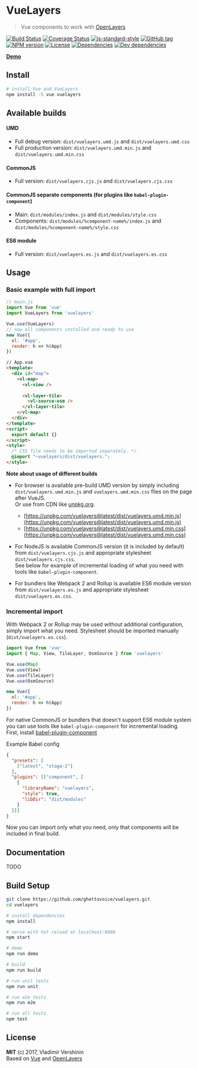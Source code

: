 # VueLayers

> Vue components to work with [OpenLayers](https://openlayers.org)

[![Build Status](https://travis-ci.org/ghettovoice/vuelayers.svg?branch=master)](https://travis-ci.org/ghettovoice/vuelayers)
[![Coverage Status](https://coveralls.io/repos/github/ghettovoice/vuelayers/badge.svg?branch=master)](https://coveralls.io/github/ghettovoice/vuelayers?branch=master)
[![js-standard-style](https://img.shields.io/badge/code%20style-standard-brightgreen.svg)](http://standardjs.com)
[![GitHub tag](https://img.shields.io/github/tag/ghettovoice/vuelayers.svg)](https://github.com/ghettovoice/vuelayers/releases)
[![NPM version](https://img.shields.io/npm/v/vuelayers.svg)](https://www.npmjs.com/package/vuelayers)
[![License](https://img.shields.io/github/license/ghettovoice/vuelayers.svg)](https://github.com/ghettovoice/vuelayers/blob/master/LICENSE)
[![Dependencies](https://img.shields.io/david/ghettovoice/vuelayers.svg)](https://david-dm.org/ghettovoice/vuelayers)
[![Dev dependencies](https://img.shields.io/david/dev/ghettovoice/vuelayers.svg)](https://david-dm.org/ghettovoice/vuelayers?type=dev)

**[Demo](https://ghettovoice.github.io/vuelayers/)**

## Install

```bash
# install Vue and VueLayers
npm install -S vue vuelayers
```

## Available builds

#### UMD

- Full debug version: `dist/vuelayers.umd.js` and `dist/vuelayers.umd.css`
- Full production version: `dist/vuelayers.umd.min.js` and `dist/vuelayers.umd.min.css`

#### CommonJS

- Full version: `dist/vuelayers.cjs.js` and `dist/vuelayers.cjs.css`

#### CommonJS separate components (for plugins like `babel-plugin-component`)

- Main: `dist/modules/index.js` and `dist/modules/style.css`
- Components: `dist/modules/%component-name%/index.js` and `dist/modules/%component-name%/style.css`

#### ES6 module

- Full version: `dist/vuelayers.es.js` and `dist/vuelayers.es.css`

## Usage 

### Basic example with full import 

```js
// main.js
import Vue from 'vue'
import VueLayers from 'vuelayers'

Vue.use(VueLayers)
// now all components installed and ready to use
new Vue({
  el: '#app',
  render: h => h(App)
})
````

```html
// App.vue
<template>
  <div id="map">
    <vl-map>
      <vl-view />
      
      <vl-layer-tile>
        <vl-source-osm />
      </vl-layer-tile>
    </vl-map>
  </div>
</template>
<script>
  export default {}
</script>
<style>
  /* CSS file needs to be imported separately. */
  @import "~vuelayers/dist/vuelayers.";
</style>
```

**Note about usage of different builds**

* For browser is available pre-build UMD version by simply including `dist/vuelayers.umd.min.js` and `vuelayers.umd.min.css` files 
  on the page after VueJS.  
  Or use from CDN like [unpkg.org](https://unpkg.com).
    
  * [https://unpkg.com/vuelayers@latest/dist/vuelayers.umd.min.js](https://unpkg.com/vuelayers@latest/dist/vuelayers.umd.min.js)
  * [https://unpkg.com/vuelayers@latest/dist/vuelayers.umd.min.css](https://unpkg.com/vuelayers@latest/dist/vuelayers.umd.min.css)
  
* For NodeJS is available CommonJS version (it is included by default) from `dist/vuelayers.cjs.js` and
  appropriate stylesheet `dist/vuelayers.cjs.css`.  
  See below for example of incremental loading of what you need with tools like `babel-plugin-component`.
  
* For bundlers like Webpack 2 and Rollup is available ES6 module version from `dist/vuelayers.es.js` and 
  appropriate stylesheet `dist/vuelayers.es.css`.

### Incremental import  

With Webpack 2 or Rollup may be used without additional configuration, simply import what you need.
Stylesheet should be imported manually (`dist/vuelayers.es.css`).

```js
import Vue from 'vue'
import { Map, View, TileLayer, OsmSource } from 'vuelayers'

Vue.use(Map)
Vue.use(View)
Vue.use(TileLayer)
Vue.use(OsmSource)

new Vue({
  el: '#app',
  render: h => h(App)
})
```

For native CommonJS or bundlers that doesn't support ES6 module system you can use tools like `babel-plugin-component`
for incremental loading.  
First, install [babel-plugin-component](https://github.com/QingWei-Li/babel-plugin-component)

Example Babel config
 
```json
{
  "presets": [
    ["latest", "stage-2"]
  ],
  "plugins": [["component", [
    {
      "libraryName": "vuelayers",
      "style": true,
      "libDir": "dist/modules"
    }
  ]]]
}
```

Now you can import only what you need, only that components will be included in final build.

## Documentation

TODO

## Build Setup

``` bash
git clone https://github.com/ghettovoice/vuelayers.git
cd vuelayers

# install dependencies
npm install

# serve with hot reload at localhost:8080
npm start

# demo 
npm run demo

# build
npm run build

# run unit tests
npm run unit

# run e2e tests
npm run e2e

# run all tests
npm test
```

## License

**MIT** (c) 2017, Vladimir Vershinin  
Based on [Vue](https://vuejs.org/) and [OpenLayers](https://openlayers.org/)
